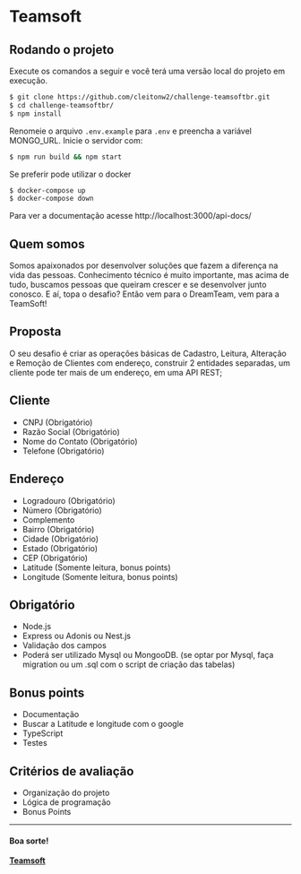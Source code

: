 # Teamsoft

## Rodando o projeto
Execute os comandos a seguir e você terá uma versão local do projeto em execução.
```bash
$ git clone https://github.com/cleitonw2/challenge-teamsoftbr.git
$ cd challenge-teamsoftbr/
$ npm install
```
Renomeie o arquivo `.env.example` para `.env` e preencha a variável MONGO_URL. Inicie o servidor com:

```bash
$ npm run build && npm start
```

Se preferir pode utilizar o docker
```bash
$ docker-compose up
$ docker-compose down
```

Para ver a documentação acesse http://localhost:3000/api-docs/ 

## Quem somos
Somos apaixonados por desenvolver soluções que fazem a diferença na vida das pessoas. 
Conhecimento técnico é muito importante, mas acima de tudo, buscamos pessoas que queiram crescer e se desenvolver junto conosco. 
E aí, topa o desafio? Então vem para o DreamTeam, vem para a TeamSoft! 

## Proposta
O seu desafio é criar as operações básicas de Cadastro, Leitura, Alteração e Remoção de Clientes com endereço, construir 2 entidades separadas, um cliente pode ter mais de um endereço, em uma API REST;

## Cliente
* CNPJ (Obrigatório)
* Razão Social (Obrigatório)
* Nome do Contato (Obrigatório)
* Telefone (Obrigatório)

## Endereço
* Logradouro (Obrigatório)
* Número (Obrigatório)
* Complemento
* Bairro (Obrigatório)
* Cidade (Obrigatório)
* Estado (Obrigatório)
* CEP (Obrigatório)
* Latitude (Somente leitura, bonus points)
* Longitude (Somente leitura, bonus points)

## Obrigatório
* Node.js
* Express ou Adonis ou Nest.js
* Validação dos campos
* Poderá ser utilizado Mysql ou MongooDB. (se optar por Mysql, faça migration ou um .sql com o script de criação das tabelas)

## Bonus points
* Documentação
* Buscar a Latitude e longitude com o google
* TypeScript
* Testes

## Critérios de avaliação
* Organização do projeto
* Lógica de programação
* Bonus Points


---

#### Boa sorte!

**[Teamsoft](https://teamsoft.com.br)**